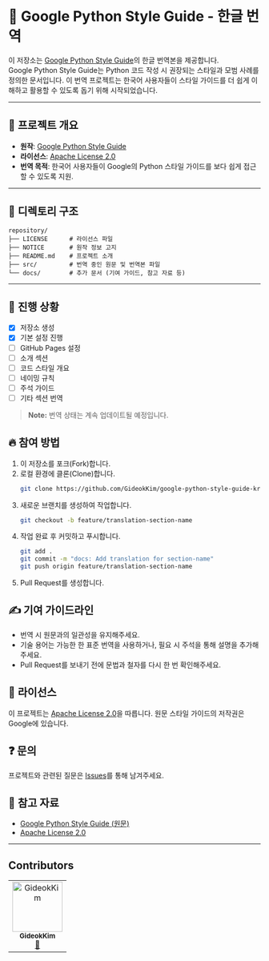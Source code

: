 # 📘 Google Python Style Guide - 한글 번역

이 저장소는 [Google Python Style Guide](https://google.github.io/styleguide/pyguide.html)의 한글 번역본을 제공합니다.  
Google Python Style Guide는 Python 코드 작성 시 권장되는 스타일과 모범 사례를 정의한 문서입니다.
이 번역 프로젝트는 한국어 사용자들이 스타일 가이드를 더 쉽게 이해하고 활용할 수 있도록 돕기 위해 시작되었습니다.

---

## 📌 프로젝트 개요
- **원작**: [Google Python Style Guide](https://google.github.io/styleguide/pyguide.html)
- **라이선스**: [Apache License 2.0](./LICENSE)
- **번역 목적**: 한국어 사용자들이 Google의 Python 스타일 가이드를 보다 쉽게 접근할 수 있도록 지원.

---

## 📂 디렉토리 구조
```
repository/
├── LICENSE      # 라이선스 파일
├── NOTICE       # 원작 정보 고지
├── README.md    # 프로젝트 소개
├── src/         # 번역 중인 원문 및 번역본 파일
└── docs/        # 추가 문서 (기여 가이드, 참고 자료 등)
```

---

## 🚀 진행 상황
- [x] 저장소 생성
- [x] 기본 설정 진행
- [ ] GitHub Pages 설정
- [ ] 소개 섹션
- [ ] 코드 스타일 개요
- [ ] 네이밍 규칙
- [ ] 주석 가이드
- [ ] 기타 섹션 번역

> **Note:** 번역 상태는 계속 업데이트될 예정입니다.

## 🔥 참여 방법
1. 이 저장소를 포크(Fork)합니다.
2. 로컬 환경에 클론(Clone)합니다.
   ```bash
   git clone https://github.com/GideokKim/google-python-style-guide-kr.git
   ```
3. 새로운 브랜치를 생성하여 작업합니다.
   ```bash
   git checkout -b feature/translation-section-name
   ```
4. 작업 완료 후 커밋하고 푸시합니다.
   ```bash
   git add .
   git commit -m "docs: Add translation for section-name"
   git push origin feature/translation-section-name
   ```
5. Pull Request를 생성합니다.

## ✍️ 기여 가이드라인
- 번역 시 원문과의 일관성을 유지해주세요.
- 기술 용어는 가능한 한 표준 번역을 사용하거나, 필요 시 주석을 통해 설명을 추가해주세요.
- Pull Request를 보내기 전에 문법과 철자를 다시 한 번 확인해주세요.

## 📄 라이선스
이 프로젝트는 [Apache License 2.0](LICENSE)을 따릅니다. 원문 스타일 가이드의 저작권은 Google에 있습니다.

## ❓ 문의
프로젝트와 관련된 질문은 [Issues](https://github.com/your-repo/issues)를 통해 남겨주세요.

## 📖 참고 자료
- [Google Python Style Guide (원문)](https://google.github.io/styleguide/pyguide.html)
- [Apache License 2.0](http://www.apache.org/licenses/LICENSE-2.0)

---

## Contributors

<!-- ALL-CONTRIBUTORS-LIST:START - Do not remove or modify this section -->
<!-- prettier-ignore-start -->
<!-- markdownlint-disable -->
<table>
  <tbody>
    <tr>
      <td align="center"><a href="https://github.com/GideokKim"><img src="https://avatars.githubusercontent.com/u/79832255?v=4" width="100px;" alt="GideokKim"/><br /><sub><b>GideokKim</b></sub></a><br /><a href="#maintenance-GideokKim" title="Maintenance">🚧</a></td>
    </tr>
  </tbody>
</table>

<!-- markdownlint-restore -->
<!-- prettier-ignore-end -->

<!-- ALL-CONTRIBUTORS-LIST:END -->

<br/>